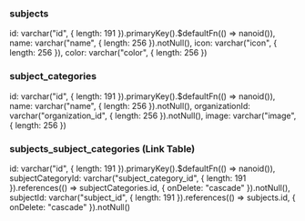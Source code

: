 ### subjects

id: varchar("id", { length: 191 }).primaryKey().$defaultFn(() => nanoid()),
name: varchar("name", { length: 256 }).notNull(),
icon: varchar("icon", { length: 256 }),
color: varchar("color", { length: 256 })

### subject_categories

id: varchar("id", { length: 191 }).primaryKey().$defaultFn(() => nanoid()),
name: varchar("name", { length: 256 }).notNull(),
organizationId: varchar("organization_id", { length: 256 }).notNull(),
image: varchar("image", { length: 256 })

### subjects_subject_categories (Link Table)

id: varchar("id", { length: 191 }).primaryKey().$defaultFn(() => nanoid()),
subjectCategoryId: varchar("subject_category_id", { length: 191 }).references(() => subjectCategories.id, { onDelete: "cascade" }).notNull(),
subjectId: varchar("subject_id", { length: 191 }).references(() => subjects.id, { onDelete: "cascade" }).notNull()
